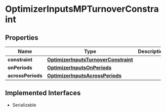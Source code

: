 

# OptimizerInputsMPTurnoverConstraint


## Properties

Name | Type | Description | Notes
------------ | ------------- | ------------- | -------------
**constraint** | [**OptimizerInputsTurnoverConstraint**](OptimizerInputsTurnoverConstraint.md) |  |  [optional]
**onPeriods** | [**OptimizerInputsOnPeriods**](OptimizerInputsOnPeriods.md) |  |  [optional]
**acrossPeriods** | [**OptimizerInputsAcrossPeriods**](OptimizerInputsAcrossPeriods.md) |  |  [optional]


## Implemented Interfaces

* Serializable


